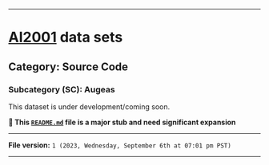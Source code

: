 
***

# [AI2001](https://github.com/seanpm2001/AI2001/) data sets

## Category: Source Code

### Subcategory (SC): Augeas

This dataset is under development/coming soon.

**🌱️ This [`README.md`](/README.md) file is a major stub and need significant expansion**

***

**File version:** `1 (2023, Wednesday, September 6th at 07:01 pm PST)`

***
